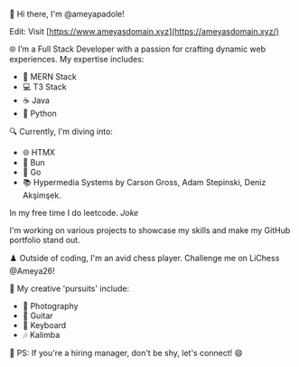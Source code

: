 👋 Hi there, I'm @ameyapadole! 

Edit: Visit [https://www.ameyasdomain.xyz](https://ameyasdomain.xyz/)

🌐 I’m a Full Stack Developer with a passion for crafting dynamic web experiences. My expertise includes:
   - 🧩 MERN Stack
   - 💻 T3 Stack
   - ☕ Java
   - 🐍 Python

🔍 Currently, I'm diving into:
   - 🌐 HTMX
   - 🚀 Bun
   - 🐹 Go
   - 📚 Hypermedia Systems by Carson Gross, Adam Stepinski, Deniz Akşimşek.
     
In my free time I do leetcode. *Joke*

I'm working on various projects to showcase my skills and make my GitHub portfolio stand out.

♟️ Outside of coding, I'm an avid chess player. Challenge me on LiChess @Ameya26!

🎨 My creative 'pursuits' include:
   - 📸 Photography
   - 🎸 Guitar
   - 🎹 Keyboard
   - 🎶 Kalimba

📢 PS: If you're a hiring manager, don't be shy, let's connect!  😄



<!---
ameyapadole/ameyapadole is a ✨ special ✨ repository because its `README.md` (this file) appears on your GitHub profile.
You can click the Preview link to take a look at your changes.
--->
